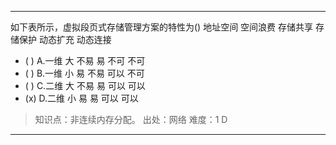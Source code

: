 ---
如下表所示，虚拟段页式存储管理方案的特性为() 地址空间 空间浪费 存储共享 存储保护 动态扩充 动态连接
- ( ) A.一维 大 不易 易 不可 不可 
- ( ) B.一维 小 易 不易 可以 不可 
- ( ) C.二维 大 不易 易 可以 可以 
- (x) D.二维 小 易 易 可以 可以

> 知识点：非连续内存分配。
> 出处：网络
> 难度：1
> D

---